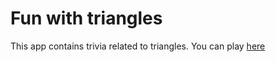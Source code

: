 # Fun with triangles
This app contains trivia related to triangles. You can play [here](https://funwithtrianglesbysumit.netlify.app/index.html)
